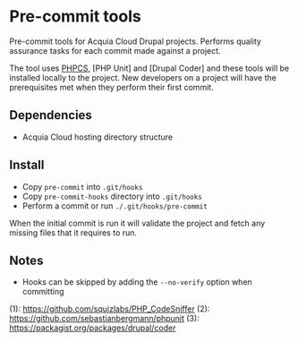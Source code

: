 # Pre-commit tools

Pre-commit tools for Acquia Cloud Drupal projects. Performs quality assurance tasks for each commit made against a project.

The tool uses [PHPCS](1), [PHP Unit] and [Drupal Coder] and these tools will be installed locally to the project. New developers on a project will have the prerequisites met when they perform their first commit.

## Dependencies

- Acquia Cloud hosting directory structure

## Install

- Copy `pre-commit` into `.git/hooks`
- Copy `pre-commit-hooks` directory into `.git/hooks`
- Perform a commit or run `./.git/hooks/pre-commit`

When the initial commit is run it will validate the project and fetch any missing files that it requires to run.

## Notes

- Hooks can be skipped by adding the `--no-verify` option when committing

(1): https://github.com/squizlabs/PHP_CodeSniffer
(2): https://github.com/sebastianbergmann/phpunit
(3): https://packagist.org/packages/drupal/coder
